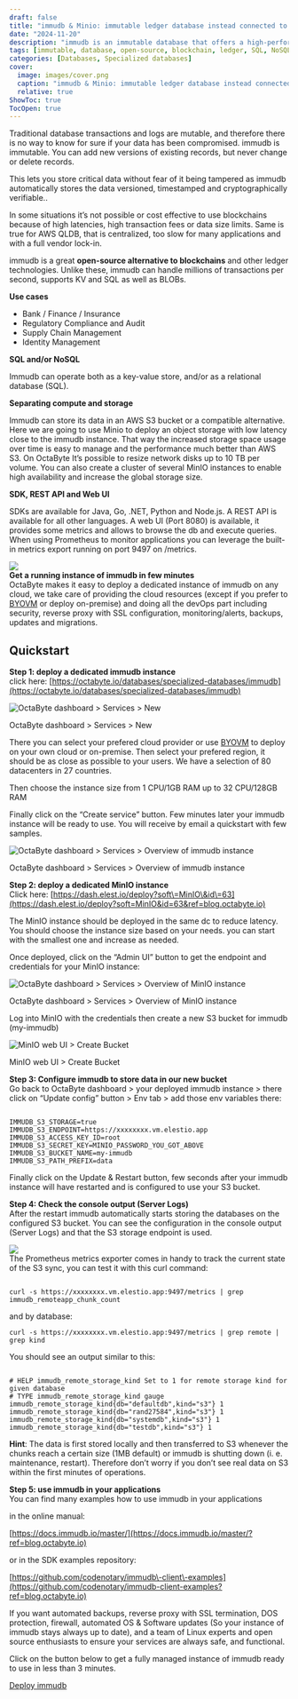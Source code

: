 ```yaml
---
draft: false
title: "immudb & Minio: immutable ledger database instead connected to an object storage. A fast and safe alternative to blockchains."
date: "2024-11-20"
description: "immudb is an immutable database that offers a high-performance alternative to blockchains and centralized systems like AWS QLDB. It provides versioned, timestamped, and cryptographically verifiable data storage, making it ideal for secure and tamper-proof applications. It supports both SQL and NoSQL and can be integrated with storage solutions like MinIO for scalability. Additionally, it offers SDKs, REST API, and a web UI for easy interaction."
tags: [immutable, database, open-source, blockchain, ledger, SQL, NoSQL, MinIO, cloud, storage, security, audit, compliance, supply chain, finance, identity management, Prometheus, SDK, REST API, web UI]
categories: [Databases, Specialized databases]
cover:
  image: images/cover.png
  caption: "immudb & Minio: immutable ledger database instead connected to an object storage. A fast and safe alternative to blockchains."
  relative: true
ShowToc: true
TocOpen: true
---
```



Traditional database transactions and logs are mutable, and therefore there is no way to know for sure if your data has been compromised. immudb is immutable. You can add new versions of existing records, but never change or delete records. 

This lets you store critical data without fear of it being tampered as immudb automatically stores the data versioned, timestamped and cryptographically verifiable..

In some situations it’s not possible or cost effective to use blockchains because of high latencies, high transaction fees or data size limits. Same is true for AWS QLDB, that is centralized, too slow for many applications and with a full vendor lock\-in.

immudb is a great **open\-source alternative to blockchains** and other ledger technologies. Unlike these, immudb can handle millions of transactions per second, supports KV and SQL as well as BLOBs.  


**Use cases**

* Bank / Finance / Insurance
* Regulatory Compliance and Audit
* Supply Chain Management
* Identity Management

**SQL and/or NoSQL** 

Immudb can operate both as a key\-value store, and/or as a relational database (SQL). 

**Separating compute and storage**

Immudb can store its data in an AWS S3 bucket or a compatible alternative. Here we are going to use Minio to deploy an object storage with low latency close to the immudb instance. That way the increased storage space usage over time is easy to manage and the performance much better than AWS S3\. On OctaByte It’s possible to resize network disks up to 10 TB per volume. You can also create a cluster of several MinIO instances to enable high availability and increase the global storage size.  


**SDK, REST API and Web UI**

SDKs are available for Java, Go, .NET, Python and Node.js. A REST API is available for all other languages. A web UI (Port 8080\) is available, it provides some metrics and allows to browse the db and execute queries. When using Prometheus to monitor applications you can leverage the built\-in metrics export running on port 9497 on /metrics.

![](images/trqsvyC1fyj-foiyXTUjR1ZyFFTYT8hZKQIrwmpv1dgzOQpJZDPvKeg0kXUfFEw1WZ4gbNZ62usrLmq3dh6Jq6KWFEaEZldgkdsWVNChnemE7Fjkk_2CNEt64Hgb9MHoVTtwVYRfc_vCiMph-w)  
**Get a running instance of immudb in few minutes**  
OctaByte makes it easy to deploy a dedicated instance of immudb on any cloud, we take care of providing the cloud resources (except if you prefer to [BYOVM](https://docs.elest.io/books/cloud-providers/page/byovm-bring-your-own-vm?ref=blog.octabyte.io) or deploy on\-premise) and doing all the devOps part including security, reverse proxy with SSL configuration, monitoring/alerts, backups, updates and migrations.   
  


## Quickstart

**Step 1: deploy a dedicated immudb instance**  
click here: [https://octabyte.io/databases/specialized-databases/immudb](https://octabyte.io/databases/specialized-databases/immudb)

![OctaByte dashboard > Services > New](images/623C2wihgsCCfKctGqYum9wvoIIKnBmXyLQNv3gmMhvOlmGn4FbBtx62XCTIt7APxypIzDUoCMGSsBGvIM-i8kVoIuRDskz0zEmXWU3HaPDffV_RZpgZURIcaK1wJHnzjrGw_AnSHLXqo8I6Dw)

OctaByte dashboard \> Services \> New

  
There you can select your prefered cloud provider or use [BYOVM](https://docs.elest.io/books/cloud-providers/page/byovm-bring-your-own-vm?ref=blog.octabyte.io) to deploy on your own cloud or on\-premise. Then select your prefered region, it should be as close as possible to your users. We have a selection of 80 datacenters in 27 countries.

Then choose the instance size from 1 CPU/1GB RAM up to 32 CPU/128GB RAM

Finally click on the “Create service” button. Few minutes later your immudb instance will be ready to use. You will receive by email a quickstart with few samples.  


![OctaByte dashboard > Services > Overview of immudb instance](images/TWvZzWuypSpiLNNQN-yBxsfG2J9y0ZZPpbeaKgamXkagVez02dskW6Jmu2Fg2MK8vwTEfLQopbEjS6fb5YwQ-kRLUhfshgl7lDT3fkFsu4uVRmjM6e5YonOYjA7RC-eK4iFho85AV2jSKy5SKw)

OctaByte dashboard \> Services \> Overview of immudb instance

  
  
**Step 2: deploy a dedicated MinIO instance**  
Click here: [https://dash.elest.io/deploy?soft\=MinIO\&id\=63](https://dash.elest.io/deploy?soft=MinIO&id=63&ref=blog.octabyte.io)

The MinIO instance should be deployed in the same dc to reduce latency. You should choose the instance size based on your needs. you can start with the smallest one and increase as needed.

Once deployed, click on the “Admin UI” button to get the endpoint and credentials for your MinIO instance:   


![OctaByte dashboard > Services > Overview of MinIO instance](images/IWPkBRUVZkf9ap609yLGD9K5vtEU-YkYG7_R_8ScTS79tlPESGAOumwCvLWoxDwUu0XUd1LoZqEXGVUYmeuNLlZ0fiRL6LBLAYnxbLls0LTRBpCCYQkM0XEmFwDbhcGjMBPQSdzsXYPpAN-V7g)

OctaByte dashboard \> Services \> Overview of MinIO instance

  


Log into MinIO with the credentials then create a new S3 bucket for immudb (my\-immudb)

![MinIO web UI > Create Bucket](images/SiZxT3h5BPBCFEZvCUh-mXpM1vfQ8XscIMp8g0lhzbYcQ0LecUOV71c2ouul91NL4lcIzkzNfIuuhVzFnjEdKYiHlC2EoiU-qSg9u9lGRZbj6DaXfttZnQ5iBXvKcDul6hLsX_b2AHXVFiOvvw)

MinIO web UI \> Create Bucket

**Step 3: Configure immudb to store data in our new bucket**  
Go back to OctaByte dashboard \> your deployed immudb instance \> there click on “Update config” button \> Env tab \> add those env variables there: 




```

IMMUDB_S3_STORAGE=true
IMMUDB_S3_ENDPOINT=https://xxxxxxxx.vm.elestio.app
IMMUDB_S3_ACCESS_KEY_ID=root
IMMUDB_S3_SECRET_KEY=MINIO_PASSWORD_YOU_GOT_ABOVE
IMMUDB_S3_BUCKET_NAME=my-immudb
IMMUDB_S3_PATH_PREFIX=data

```


Finally click on the Update \& Restart button, few seconds after your immudb instance will have restarted and is configured to use your S3 bucket.  
  


**Step 4: Check the console output (Server Logs)**  
After the restart immudb automatically starts storing the databases on the configured S3 bucket. You can see the configuration in the console output (Server Logs) and that the S3 storage endpoint is used. 

![](images/dZw75EL0A1czF8QLmir4lq3tP1ITsQYixvQcor23Fs1fuqNg8VtBsKj-9QoH4Pc1vdXrHXT_yc_UkaizEk6V90YO3t5N6aEHfDPnfXNQ3_LD9g5mXnQq2mv4xdmpwQSLyDhoiMPPSWPRWwsy_A)  
The Prometheus metrics exporter comes in handy to track the current state of the S3 sync, you can test it with this curl command:




```

curl -s https://xxxxxxxx.vm.elestio.app:9497/metrics | grep immudb_remoteapp_chunk_count 

```


and by database:


```
curl -s https://xxxxxxxx.vm.elestio.app:9497/metrics | grep remote | grep kind

```
You should see an output similar to this:




```

# HELP immudb_remote_storage_kind Set to 1 for remote storage kind for given database
# TYPE immudb_remote_storage_kind gauge
immudb_remote_storage_kind{db="defaultdb",kind="s3"} 1
immudb_remote_storage_kind{db="rand27584",kind="s3"} 1
immudb_remote_storage_kind{db="systemdb",kind="s3"} 1
immudb_remote_storage_kind{db="testdb",kind="s3"} 1

```


**Hint**: The data is first stored locally and then transferred to S3 whenever the chunks reach a certain size (1MB default) or immudb is shutting down (i. e. maintenance, restart). Therefore don’t worry if you don’t see real data on S3 within the first minutes of operations.  


**Step 5: use immudb in your applications**  
You can find many examples how to use immudb in your applications 

in the online manual:  

[https://docs.immudb.io/master/](https://docs.immudb.io/master/?ref=blog.octabyte.io)


or in the SDK examples repository:  

[https://github.com/codenotary/immudb\-client\-examples](https://github.com/codenotary/immudb-client-examples?ref=blog.octabyte.io)


If you want automated backups, reverse proxy with SSL termination, DOS protection, firewall, automated OS \& Software updates (So your instance of immudb stays always up to date), and a team of Linux experts and open source enthusiasts to ensure your services are always safe, and functional.

Click on the button below to get a fully managed instance of immudb ready to use in less than 3 minutes. 

[Deploy immudb](https://octabyte.io/databases/specialized-databases/immudb)

